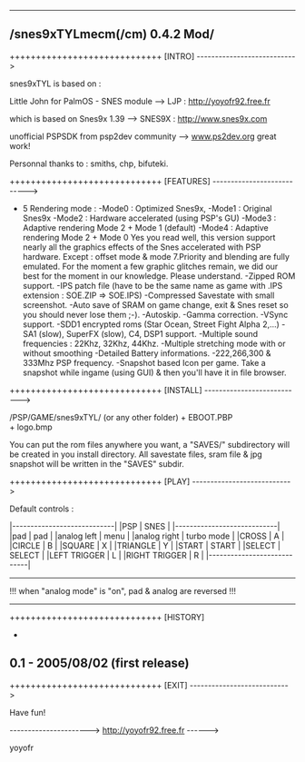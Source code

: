 ﻿ ------------
/snes9xTYLmecm(/cm) 0.4.2 Mod/
------------

+++++++++++++++++++++++++++++
[INTRO]
--------------------------->

snes9xTYL is based on :

Little John for PalmOS - SNES module
--> LJP : http://yoyofr92.free.fr

which is based on Snes9x 1.39
--> SNES9X : http://www.snes9x.com

unofficial PSPSDK from psp2dev community
--> www.ps2dev.org
great work!

Personnal thanks to : smiths, chp, bifuteki.

+++++++++++++++++++++++++++++
[FEATURES]
--------------------------->
- 5 Rendering mode : 
	-Mode0 : Optimized Snes9x, 
	-Mode1 : Original Snes9x 
	-Mode2 : Hardware accelerated (using PSP's GU)
	-Mode3 : Adaptive rendering Mode 2 + Mode 1 (default)
	-Mode4 : Adaptive rendering Mode 2 + Mode 0
Yes you read well, this version support nearly all the graphics effects of the Snes accelerated with PSP hardware.
Except : offset mode & mode 7.Priority and blending are fully emulated.
For the moment a few graphic glitches remain, we did our best for the moment in our knowledge. Please understand.
-Zipped ROM support.
-IPS patch file (have to be the same name as game with .IPS extension : SOE.ZIP => SOE.IPS)
-Compressed Savestate with small screenshot.
-Auto save of SRAM on game change, exit & Snes reset so you should never lose them ;-).
-Autoskip.
-Gamma correction.
-VSync support.
-SDD1 encrypted roms (Star Ocean, Street Fight Alpha 2,...)
-SA1 (slow), SuperFX (slow), C4, DSP1 support.
-Multiple sound frequencies : 22Khz, 32Khz, 44Khz.
-Multiple stretching mode with or without smoothing
-Detailed Battery informations.
-222,266,300 & 333Mhz PSP frequency.
-Snapshot based Icon per game. Take a snapshot while ingame (using GUI) & then you'll have it in file browser.

+++++++++++++++++++++++++++++
[INSTALL]
--------------------------->

/PSP/GAME/snes9xTYL/ (or any other folder)
                   + EBOOT.PBP           
                   + logo.bmp           

You can put the rom files anywhere you want, a "SAVES/" subdirectory will be created in you install
directory. 
All savestate files, sram file & jpg snapshot will be written in the "SAVES" subdir.
           
+++++++++++++++++++++++++++++
[PLAY]
--------------------------->

Default controls :

|----------------------------|
|PSP            | SNES       |
|----------------------------|
|pad            | pad        |
|analog left    | menu       |
|analog right   | turbo mode |
|CROSS          | A          |
|CIRCLE         | B          |
|SQUARE         | X          |
|TRIANGLE       | Y          |
|START          | START      |
|SELECT         | SELECT     |
|LEFT TRIGGER   | L          |
|RIGHT TRIGGER  | R          |
|----------------------------|

*************************************************************
!!! when "analog mode" is "on", pad & analog are reversed !!!
*************************************************************

+++++++++++++++++++++++++++++
[HISTORY]

-
0.1 - 2005/08/02 (first release)
-

+++++++++++++++++++++++++++++
[EXIT]
--------------------------->

Have fun!

---------------------->
http://yoyofr92.free.fr
------>

yoyofr